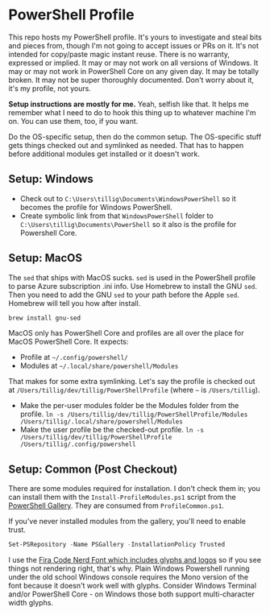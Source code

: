 # PowerShell Profile

This repo hosts my PowerShell profile. It's yours to investigate and steal bits and pieces from, though I'm not going to accept issues or PRs on it. It's not intended for copy/paste magic instant reuse. There is no warranty, expressed or implied. It may or may not work on all versions of Windows. It may or may not work in PowerShell Core on any given day. It may be totally broken. It may not be super thoroughly documented. Don't worry about it, it's my profile, not yours.

**Setup instructions are mostly for me.** Yeah, selfish like that. It helps me remember what I need to do to hook this thing up to whatever machine I'm on. You can use them, too, if you want.

Do the OS-specific setup, then do the common setup. The OS-specific stuff gets things checked out and symlinked as needed. That has to happen before additional modules get installed or it doesn't work.

## Setup: Windows

- Check out to `C:\Users\tillig\Documents\WindowsPowerShell` so it becomes the profile for Windows PowerShell.
- Create symbolic link from that `WindowsPowerShell` folder to `C:\Users\tillig\Documents\PowerShell` so it also is the profile for Powershell Core.

## Setup: MacOS

The `sed` that ships with MacOS sucks. `sed` is used in the PowerShell profile to parse Azure subscription .ini info. Use Homebrew to install the GNU `sed`. Then you need to add the GNU `sed` to your path before the Apple `sed`. Homebrew will tell you how after install.

```powershell
brew install gnu-sed
```

MacOS only has PowerShell Core and profiles are all over the place for MacOS PowerShell Core. It expects:

- Profile at `~/.config/powershell/`
- Modules at `~/.local/share/powershell/Modules`

That makes for some extra symlinking. Let's say the profile is checked out at `/Users/tillig/dev/tillig/PowerShellProfile` (where `~` is `/Users/tillig`).

- Make the per-user modules folder be the Modules folder from the profile.
  `ln -s /Users/tillig/dev/tillig/PowerShellProfile/Modules /Users/tillig/.local/share/powershell/Modules`
- Make the user profile be the checked-out profile.
  `ln -s /Users/tillig/dev/tillig/PowerShellProfile /Users/tillig/.config/powershell`

## Setup: Common (Post Checkout)

There are some modules required for installation. I don't check them in; you can install them with the `Install-ProfileModules.ps1` script from the [PowerShell Gallery](https://www.powershellgallery.com). They are consumed from `ProfileCommon.ps1`.

If you've never installed modules from the gallery, you'll need to enable trust.

```powershell
Set-PSRepository -Name PSGallery -InstallationPolicy Trusted
```

I use the [Fira Code Nerd Font which includes glyphs and logos](https://github.com/ryanoasis/nerd-fonts) so if you see things not rendering right, that's why. Plain Windows Powershell running under the old school Windows console requires the Mono version of the font because it doesn't work well with glyphs. Consider Windows Terminal and/or PowerShell Core - on Windows those both support multi-character width glyphs.

